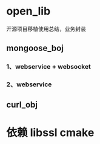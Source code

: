 # open_lib

开源项目移植使用总结，业务封装


## mongoose_boj
### 1、webservice + websocket
### 2、webservice



## curl_obj
# 依赖 libssl cmake
